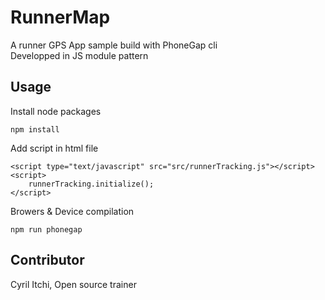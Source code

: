 # RunnerMap

A runner GPS App sample build with PhoneGap cli<br>
Developped in JS module pattern

## Usage

Install node packages
```
npm install
```

Add script in html file
```
<script type="text/javascript" src="src/runnerTracking.js"></script>
<script>
    runnerTracking.initialize();
</script>
```

Browers & Device compilation
```
npm run phonegap
```

## Contributor
Cyril Itchi, Open source trainer
